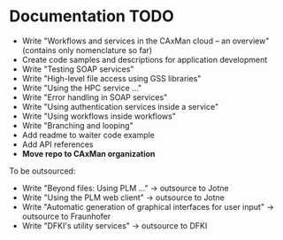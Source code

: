# Documentation TODO
* Write "Workflows and services in the CAxMan cloud – an overview" (contains only nomenclature so far)
* Create code samples and descriptions for application development
* Write "Testing SOAP services"
* Write "High-level file access using GSS libraries"
* Write "Using the HPC service ..."
* Write "Error handling in SOAP services"
* Write "Using authentication services inside a service"
* Write "Using workflows inside workflows"
* Write "Branching and looping"
* Add readme to waiter code example
* Add API references
* **Move repo to CAxMan organization**

To be outsourced:
* Write "Beyond files: Using PLM ..." -> outsource to Jotne
* Write "Using the PLM web client" -> outsource to Jotne
* Write "Automatic generation of graphical interfaces for user input" -> outsource to Fraunhofer
* Write "DFKI's utility services" -> outsource to DFKI